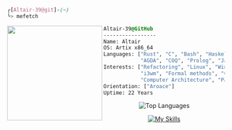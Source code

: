 

```css
┌[Altair-39@git]-(~)
└> mefetch
```
 

<div style="display:block;text-align:left"><img align="left" src="https://artixlinux.org/img/artix-logo.png" border="0" style="width:220px;">
  
  ```css
  Altair-39@GitHub
  -----------------
  Name: Altair
  OS: Artix x86_64
  Languages: ["Rust", "C", "Bash", "Haskell",
              "AGDA", "COQ", "Prolog", "Java"]
  Interests: ["Refactoring", "Linux", "Windows Manager",
              "i3wm", "Formal methods", "Category theory",
              "Computer Architecture", "Parallel Computing"]  
Orientation: ["Aroace"]
Uptime: 22 Years
  ```
</div>

<p align="center">
  <img src="https://github-readme-stats.vercel.app/api/top-langs/?username=Altair-39&layout=compact&theme=catppuccin_mocha&exclude_repo=LaTeX,i3-dotfiles&langs_count=8&hide=css,scheme,javascript,CLIPS" alt="Top Languages" />
</p>

<p align="center">
  <a href="https://skillicons.dev">
    <img src="https://skillicons.dev/icons?i=rust,c,lua,haskell,latex,bash,arch,neovim" alt="My Skills" />
  </a>
</p>
